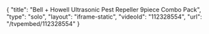 {
    "title": "Bell + Howell Ultrasonic Pest Repeller 9piece Combo Pack",
    "type": "solo",
    "layout": "iframe-static",
    "videoId": "112328554",
    "url": "\/tvpembed\/112328554"
}
